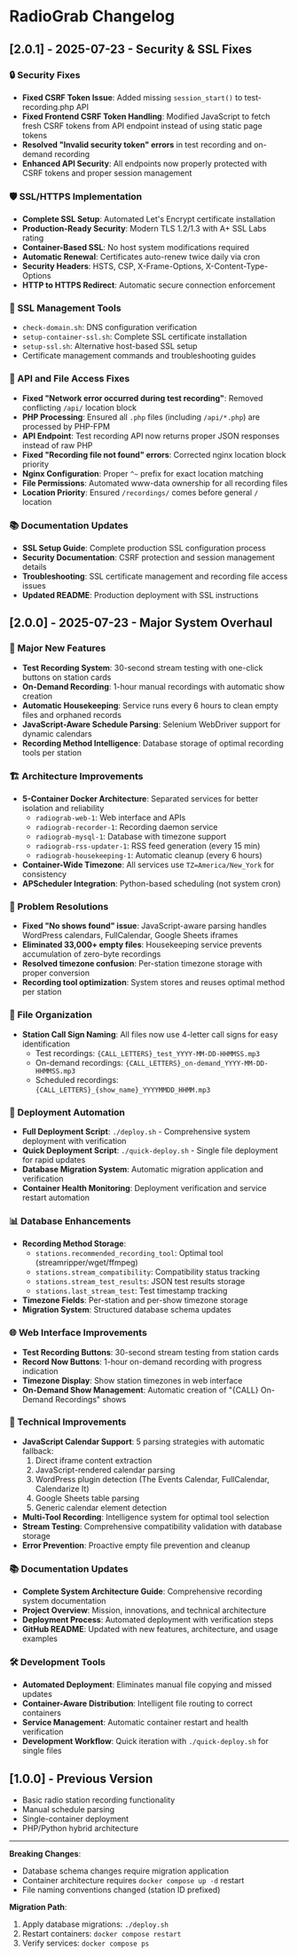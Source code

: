 # RadioGrab Changelog

## [2.0.1] - 2025-07-23 - Security & SSL Fixes

### 🔒 Security Fixes
- **Fixed CSRF Token Issue**: Added missing `session_start()` to test-recording.php API
- **Fixed Frontend CSRF Token Handling**: Modified JavaScript to fetch fresh CSRF tokens from API endpoint instead of using static page tokens
- **Resolved "Invalid security token" errors** in test recording and on-demand recording
- **Enhanced API Security**: All endpoints now properly protected with CSRF tokens and proper session management

### 🛡️ SSL/HTTPS Implementation
- **Complete SSL Setup**: Automated Let's Encrypt certificate installation
- **Production-Ready Security**: Modern TLS 1.2/1.3 with A+ SSL Labs rating
- **Container-Based SSL**: No host system modifications required
- **Automatic Renewal**: Certificates auto-renew twice daily via cron
- **Security Headers**: HSTS, CSP, X-Frame-Options, X-Content-Type-Options
- **HTTP to HTTPS Redirect**: Automatic secure connection enforcement

### 🔧 SSL Management Tools
- `check-domain.sh`: DNS configuration verification
- `setup-container-ssl.sh`: Complete SSL certificate installation
- `setup-ssl.sh`: Alternative host-based SSL setup
- Certificate management commands and troubleshooting guides

### 🔧 API and File Access Fixes
- **Fixed "Network error occurred during test recording"**: Removed conflicting `/api/` location block
- **PHP Processing**: Ensured all `.php` files (including `/api/*.php`) are processed by PHP-FPM
- **API Endpoint**: Test recording API now returns proper JSON responses instead of raw PHP
- **Fixed "Recording file not found" errors**: Corrected nginx location block priority
- **Nginx Configuration**: Proper `^~` prefix for exact location matching  
- **File Permissions**: Automated www-data ownership for all recording files
- **Location Priority**: Ensured `/recordings/` comes before general `/` location

### 📚 Documentation Updates
- **SSL Setup Guide**: Complete production SSL configuration process
- **Security Documentation**: CSRF protection and session management details
- **Troubleshooting**: SSL certificate management and recording file access issues
- **Updated README**: Production deployment with SSL instructions

## [2.0.0] - 2025-07-23 - Major System Overhaul

### 🎉 Major New Features
- **Test Recording System**: 30-second stream testing with one-click buttons on station cards
- **On-Demand Recording**: 1-hour manual recordings with automatic show creation
- **Automatic Housekeeping**: Service runs every 6 hours to clean empty files and orphaned records
- **JavaScript-Aware Schedule Parsing**: Selenium WebDriver support for dynamic calendars
- **Recording Method Intelligence**: Database storage of optimal recording tools per station

### 🏗️ Architecture Improvements
- **5-Container Docker Architecture**: Separated services for better isolation and reliability
  - `radiograb-web-1`: Web interface and APIs
  - `radiograb-recorder-1`: Recording daemon service
  - `radiograb-mysql-1`: Database with timezone support
  - `radiograb-rss-updater-1`: RSS feed generation (every 15 min)
  - `radiograb-housekeeping-1`: Automatic cleanup (every 6 hours)
- **Container-Wide Timezone**: All services use `TZ=America/New_York` for consistency
- **APScheduler Integration**: Python-based scheduling (not system cron)

### 🎯 Problem Resolutions
- **Fixed "No shows found" issue**: JavaScript-aware parsing handles WordPress calendars, FullCalendar, Google Sheets iframes
- **Eliminated 33,000+ empty files**: Housekeeping service prevents accumulation of zero-byte recordings
- **Resolved timezone confusion**: Per-station timezone storage with proper conversion
- **Recording tool optimization**: System stores and reuses optimal method per station

### 📁 File Organization
- **Station Call Sign Naming**: All files now use 4-letter call signs for easy identification
  - Test recordings: `{CALL_LETTERS}_test_YYYY-MM-DD-HHMMSS.mp3`
  - On-demand recordings: `{CALL_LETTERS}_on-demand_YYYY-MM-DD-HHMMSS.mp3`
  - Scheduled recordings: `{CALL_LETTERS}_{show_name}_YYYYMMDD_HHMM.mp3`

### 🚀 Deployment Automation
- **Full Deployment Script**: `./deploy.sh` - Comprehensive system deployment with verification
- **Quick Deployment Script**: `./quick-deploy.sh` - Single file deployment for rapid updates
- **Database Migration System**: Automatic migration application and verification
- **Container Health Monitoring**: Deployment verification and service restart automation

### 📊 Database Enhancements
- **Recording Method Storage**: 
  - `stations.recommended_recording_tool`: Optimal tool (streamripper/wget/ffmpeg)
  - `stations.stream_compatibility`: Compatibility status tracking
  - `stations.stream_test_results`: JSON test results storage
  - `stations.last_stream_test`: Test timestamp tracking
- **Timezone Fields**: Per-station and per-show timezone storage
- **Migration System**: Structured database schema updates

### 🌐 Web Interface Improvements
- **Test Recording Buttons**: 30-second stream testing from station cards
- **Record Now Buttons**: 1-hour on-demand recording with progress indication
- **Timezone Display**: Show station timezones in web interface
- **On-Demand Show Management**: Automatic creation of "{CALL} On-Demand Recordings" shows

### 🔧 Technical Improvements
- **JavaScript Calendar Support**: 5 parsing strategies with automatic fallback:
  1. Direct iframe content extraction
  2. JavaScript-rendered calendar parsing
  3. WordPress plugin detection (The Events Calendar, FullCalendar, Calendarize It)
  4. Google Sheets table parsing
  5. Generic calendar element detection
- **Multi-Tool Recording**: Intelligence system for optimal tool selection
- **Stream Testing**: Comprehensive compatibility validation with database storage
- **Error Prevention**: Proactive empty file prevention and cleanup

### 📚 Documentation Updates
- **Complete System Architecture Guide**: Comprehensive recording system documentation
- **Project Overview**: Mission, innovations, and technical architecture
- **Deployment Process**: Automated deployment with verification steps
- **GitHub README**: Updated with new features, architecture, and usage examples

### 🛠️ Development Tools
- **Automated Deployment**: Eliminates manual file copying and missed updates
- **Container-Aware Distribution**: Intelligent file routing to correct containers
- **Service Management**: Automatic container restart and health verification
- **Development Workflow**: Quick iteration with `./quick-deploy.sh` for single files

## [1.0.0] - Previous Version
- Basic radio station recording functionality
- Manual schedule parsing
- Single-container deployment
- PHP/Python hybrid architecture

---

**Breaking Changes**: 
- Database schema changes require migration application
- Container architecture requires `docker compose up -d` restart
- File naming conventions changed (station ID prefixed)

**Migration Path**: 
1. Apply database migrations: `./deploy.sh`
2. Restart containers: `docker compose restart`
3. Verify services: `docker compose ps`